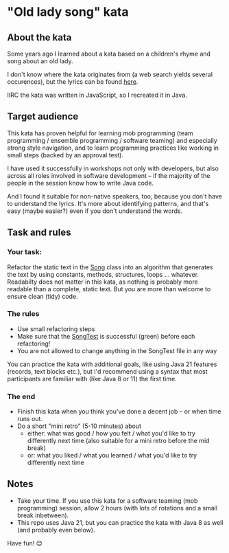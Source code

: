 # "Old lady song" kata

## About the kata

Some years ago I learned about a kata based on a children's rhyme and song about an old lady.

I don't know where the kata originates from (a web search yields several occurences), but the lyrics can be found
[here](https://en.wikipedia.org/wiki/There_Was_an_Old_Lady_Who_Swallowed_a_Fly).

IIRC the kata was written in JavaScript, so I recreated it in Java.


## Target audience

This kata has proven helpful for learning mob programming (team programming / ensemble programming / software teaming)
and especially strong style navigation, and to learn programming practices like working in small steps (backed by an
approval test).

I have used it successfully in workshops not only with developers, but also across all roles involved in software
development – if the majority of the people in the session know how to write Java code.

And I found it suitable for non-native speakers, too, because you don't have to understand the lyrics. It's more about
identifying patterns, and that's easy (maybe easier?) even if you don't understand the words.


## Task and rules

### Your task:

Refactor the static text in the [Song](src/main/java/old_lady_song/Song.java) class into an algorithm that generates
the text by using constants, methods, structures, loops ... whatever. Readabilty does not matter in this kata, as
nothing is probably more readable than a complete, static text. But you are more than welcome to ensure clean (tidy)
code.

### The rules

- Use small refactoring steps
- Make sure that the [SongTest](src/test/java/old_lady_song/SongTest.java) is successful (green) before each refactoring!
- You are not allowed to change anything in the SongTest file in any way

You can practice the kata with additional goals, like using Java 21 features (records, text blocks etc.),
but I'd recommend using a syntax that most participants are familiar with (like Java 8 or 11) the first time.

### The end

- Finish this kata when you think you've done a decent job – or when time runs out.
- Do a short "mini retro" (5-10 minutes) about
  - either: what was good / how you felt / what you'd like to try differently next time
    (also suitable for a mini retro before the mid break)
  - or: what you liked / what you learned / what you'd like to try differently next time


## Notes

- Take your time. If you use this kata for a software teaming (mob programming) session, allow 2 hours (with lots of
  rotations and a small break inbetween).
- This repo uses Java 21, but you can practice the kata with Java 8 as well (and probably even below).

Have fun! 😊
